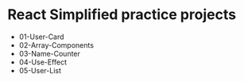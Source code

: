 # React Simplified practice projects

+ 01-User-Card
+ 02-Array-Components
+ 03-Name-Counter
+ 04-Use-Effect
+ 05-User-List